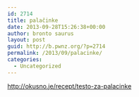 ```yaml
---
id: 2714
title: palačinke
date: 2013-09-28T15:26:38+00:00
author: bronto saurus
layout: post
guid: http://b.pwnz.org/?p=2714
permalink: /2013/09/palacinke/
categories:
  - Uncategorized
---
```

<http://okusno.je/recept/testo-za-palacinke>